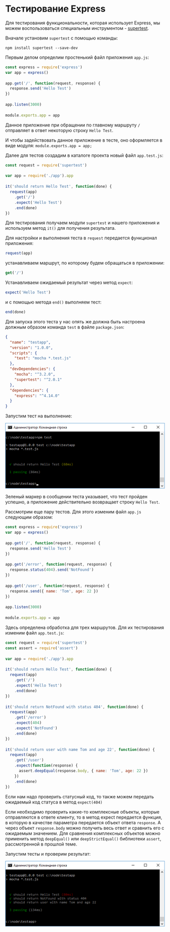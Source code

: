 # Тестирование Express

Для тестирования функциональности, которая использует Express, мы можем воспользоваться специальным инструментом - [supertest](https://www.npmjs.com/package/supertest).

Вначале установим `supertest` с помощью команды:

```
npm install supertest --save-dev
```

Первым делом определим простенький файл приложения `app.js`:

```js
const express = require('express')
var app = express()

app.get('/', function(request, response) {
  response.send('Hello Test')
})

app.listen(3000)

module.exports.app = app
```

Данное приложение при обращении по главному маршруту `/` отправляет в ответ некоторую строку `Hello Test`.

И чтобы задействовать данное приложение в тесте, оно оформляется в виде модуля: `module.exports.app = app;`

Далее для тестов создадим в каталоге проекта новый файл `app.test.js`:

```js
const request = require('supertest')

var app = require('./app').app

it('should return Hello Test', function(done) {
  request(app)
    .get('/')
    .expect('Hello Test')
    .end(done)
})
```

Для тестирования получаем модули `supertest` и нашего приложения и используем метод `it()` для получения результата.

Для настройки и выполнения теста в `request` передается функционал приложения:

```js
request(app)
```

устанавливаем маршрут, по которому будем обращаться в приложении:

```js
get('/')
```

Устанавливаем ожидаемый результат через метод `expect`:

```js
expect('Hello Test')
```

и с помощью метода `end()` выполняем тест:

```js
end(done)
```

Для запуска этого теста у нас опять же должна быть настроена должным образом команда `test` в файле `package.json`:

```json
{
  "name": "testapp",
  "version": "1.0.0",
  "scripts": {
    "test": "mocha *.test.js"
  },
  "devDependencies": {
    "mocha": "^3.2.0",
    "supertest": "^2.0.1"
  },
  "dependencies": {
    "express": "^4.14.0"
  }
}
```

Запустим тест на выполнение:

![5.6.png](5.6.png)

Зеленый маркер в сообщении теста указывает, что тест пройден успешно, а приложение действительно возвращает строку `Hello Test`.

Рассмотрим еще пару тестов. Для этого изменим файл `app.js` следующим образом:

```js
const express = require('express')
var app = express()

app.get('/', function(request, response) {
  response.send('Hello Test')
})

app.get('/error', function(request, response) {
  response.status(404).send('NotFound')
})

app.get('/user', function(request, response) {
  response.send({ name: 'Tom', age: 22 })
})

app.listen(3000)

module.exports.app = app
```

Здесь определена обработка для трех маршрутов. Для их тестирования изменим файл `app.test.js`:

```js
const request = require('supertest')
const assert = require('assert')

var app = require('./app').app

it('should return Hello Test', function(done) {
  request(app)
    .get('/')
    .expect('Hello Test')
    .end(done)
})

it('should return NotFound with status 404', function(done) {
  request(app)
    .get('/error')
    .expect(404)
    .expect('NotFound')
    .end(done)
})

it('should return user with name Tom and age 22', function(done) {
  request(app)
    .get('/user')
    .expect(function(response) {
      assert.deepEqual(response.body, { name: 'Tom', age: 22 })
    })
    .end(done)
})
```

Если нам надо проверить статусный код, то также можем передать ожидаемый код статуса в метод `expect(404)`

Если необходимо проверить какие-то комплексные объекты, которые отправляются в ответе клиенту, то в метод expect передается функция, в которую в качестве параметра передается объект ответа `response`. А через объект `response.body` можно получить весь ответ и сравнить его с ожидаемым значением. Для сравнения комплексных объектов можно применить метод `deepEqual()` или `deepStrictEqual()` библиотеки `assert`, рассмотренной в прошлой теме.

Запустим тесты и проверим результат:

![5.7.png](5.7.png)

